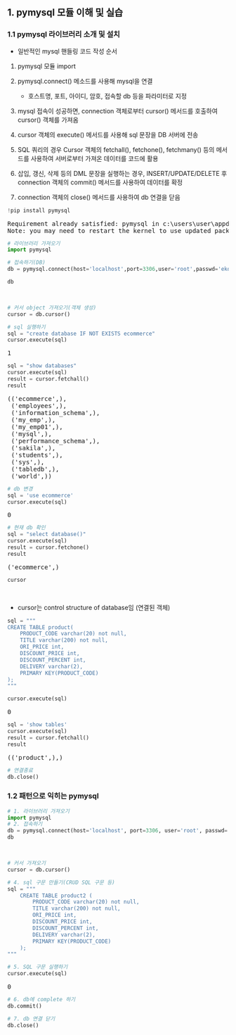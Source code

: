 ## 1. pymysql 모듈 이해 및 실습


### 1.1 pymysql 라이브러리 소개 및 설치

- 일반적인 mysql 핸들링 코드 작성 순서

1. pymysql 모듈 import

2. pymysql.connect() 메소드를 사용해 mysql을 연결

    - 호스트명, 포트, 아이디, 암호, 접속할 db 등을 파라미터로 지정

3. mysql 접속이 성공하면, connection  객체로부터 cursor() 메서드를 호출하여 cursor() 객체를 가져옴

4. cursor 객체의 execute() 메서드를 사용해 sql 문장을 DB 서버에 전송

5. SQL 쿼리의 경우 Cursor 객체의 fetchall(), fetchone(), fetchmany() 등의 메서드를 사용하여 서버로부터 가져온 데이터를 코드에 활용

6. 삽입, 갱신, 삭제 등의 DML 문장을 실행하는 경우, INSERT/UPDATE/DELETE 후 connection 객체의 commit() 메서드를 사용하여 데이터를 확정

7. connection 객체의 close() 메서드를 사용하여 db 연결을 닫음



```python
!pip install pymysql
```

<pre>
Requirement already satisfied: pymysql in c:\users\user\appdata\roaming\python\python39\site-packages (1.0.2)
Note: you may need to restart the kernel to use updated packages.
</pre>

```python
# 라이브러리 가져오기
import pymysql
```


```python
# 접속하기(DB)
db = pymysql.connect(host='localhost',port=3306,user='root',passwd='ekdnsdbrk0224!?',charset='utf8')
```


```python
db
```

<pre>
<pymysql.connections.Connection at 0x2727a324040>
</pre>

```python
# 커서 object 가져오기(객체 생성)
cursor = db.cursor()
```


```python
# sql 실행하기
sql = "create database IF NOT EXISTS ecommerce"
cursor.execute(sql)
```

<pre>
1
</pre>

```python
sql = "show databases"
cursor.execute(sql)
result = cursor.fetchall()
result
```

<pre>
(('ecommerce',),
 ('employees',),
 ('information_schema',),
 ('my_emp',),
 ('my_emp01',),
 ('mysql',),
 ('performance_schema',),
 ('sakila',),
 ('students',),
 ('sys',),
 ('tabledb',),
 ('world',))
</pre>

```python
# db 변경
sql = 'use ecommerce'
cursor.execute(sql)
```

<pre>
0
</pre>

```python
# 현재 db 확인
sql = "select database()"
cursor.execute(sql)
result = cursor.fetchone()
result
```

<pre>
('ecommerce',)
</pre>

```python
cursor
```

<pre>
<pymysql.cursors.Cursor at 0x2727b63b490>
</pre>
- cursor는 control structure of database임 (연결된 객체)



```python
sql = """
CREATE TABLE product(
    PRODUCT_CODE varchar(20) not null,
    TITLE varchar(200) not null,
    ORI_PRICE int,
    DISCOUNT_PRICE int,
    DISCOUNT_PERCENT int,
    DELIVERY varchar(2),
    PRIMARY KEY(PRODUCT_CODE)
);
"""
```


```python
cursor.execute(sql)
```

<pre>
0
</pre>

```python
sql = 'show tables'
cursor.execute(sql)
result = cursor.fetchall()
result
```

<pre>
(('product',),)
</pre>

```python
# 연결종료
db.close()
```

### 1.2 패턴으로 익히는 pymysql



```python
# 1. 라이브러리 가져오기
import pymysql
# 2. 접속하기
db = pymysql.connect(host='localhost', port=3306, user='root', passwd='ekdnsdbrk0224!?',db='ecommerce',charset='utf8')
db
```

<pre>
<pymysql.connections.Connection at 0x2727cbcd430>
</pre>

```python
# 커서 가져오기
cursor = db.cursor()
```


```python
# 4. sql 구문 만들기(CRUD SQL 구문 등)
sql = """
    CREATE TABLE product2 (
        PRODUCT_CODE varchar(20) not null,
        TITLE varchar(200) not null,
        ORI_PRICE int,
        DISCOUNT_PRICE int,
        DISCOUNT_PERCENT int,
        DELIVERY varchar(2),
        PRIMARY KEY(PRODUCT_CODE)
    );
"""
```


```python
# 5. SQL 구문 실행하기
cursor.execute(sql)
```

<pre>
0
</pre>

```python
# 6. db에 complete 하기
db.commit()
```


```python
# 7. db 연결 닫기
db.close()
```

